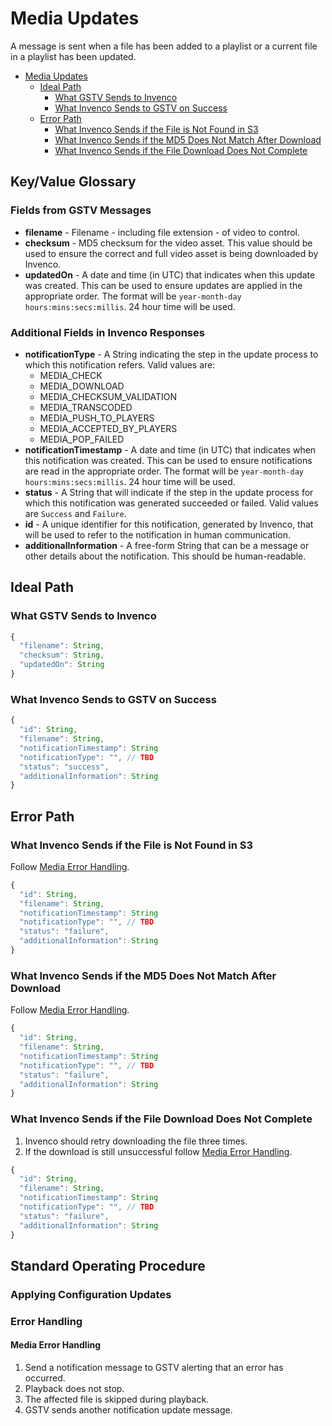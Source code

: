 # Media Updates

A message is sent when a file has been added to a playlist or a current file in a playlist has been updated.

<!-- TOC depthFrom:1 depthTo:6 withLinks:1 updateOnSave:1 orderedList:0 -->

- [Media Updates](#media-updates)
  - [Ideal Path](#ideal-path)
    - [What GSTV Sends to Invenco](#what-gstv-sends-to-invenco)
    - [What Invenco Sends to GSTV on Success](#what-invenco-sends-to-gstv-on-success)
  - [Error Path](#error-path)
    - [What Invenco Sends if the File is Not Found in S3](#what-invenco-sends-if-the-file-is-not-found-in-s3)
    - [What Invenco Sends if the MD5 Does Not Match After Download](#what-invenco-sends-if-the-md5-does-not-match-after-download)
    - [What Invenco Sends if the File Download Does Not Complete](#what-invenco-sends-if-the-file-download-does-not-complete)

<!-- /TOC -->

## Key/Value Glossary
### Fields from GSTV Messages
- **filename** - Filename - including file extension - of video to control.
- **checksum** - MD5 checksum for the video asset. This value should be used to ensure the correct and full video asset is being downloaded by Invenco.
- **updatedOn** - A date and time (in UTC) that indicates when this update was created.  This can be used to ensure updates are applied in the appropriate order.  The format will be `year-month-day hours:mins:secs:millis`.  24 hour time will be used.


### Additional Fields in Invenco Responses
- **notificationType** - A String indicating the step in the update process to which this notification refers.  Valid values are:
  * MEDIA_CHECK
  * MEDIA_DOWNLOAD
  * MEDIA_CHECKSUM_VALIDATION
  * MEDIA_TRANSCODED
  * MEDIA_PUSH_TO_PLAYERS
  * MEDIA_ACCEPTED_BY_PLAYERS
  * MEDIA_POP_FAILED
- **notificationTimestamp** - A date and time (in UTC) that indicates when this notification was created.  This can be used to ensure notifications are read in the appropriate order.  The format will be `year-month-day hours:mins:secs:millis`.  24 hour time will be used.
- **status** - A String that will indicate if the step in the update process for which this notification was generated succeeded or failed.  Valid values are `Success` and `Failure`.
- **id** - A unique identifier for this notification, generated by Invenco, that will be used to refer to the notification in human communication.
- **additionalInformation** - A free-form String that can be a message or other details about the notification.  This should be human-readable.

## Ideal Path
### What GSTV Sends to Invenco
```javascript
{
  "filename": String,
  "checksum": String,
  "updatedOn": String
}
```

### What Invenco Sends to GSTV on Success
```javascript
{
  "id": String,
  "filename": String,
  "notificationTimestamp": String
  "notificationType": "", // TBD
  "status": "success",
  "additionalInformation": String
}
```

## Error Path
### What Invenco Sends if the File is Not Found in S3
Follow [Media Error Handling](#media-error-handling).

```javascript
{
  "id": String,
  "filename": String,
  "notificationTimestamp": String
  "notificationType": "", // TBD
  "status": "failure",
  "additionalInformation": String
}
```

### What Invenco Sends if the MD5 Does Not Match After Download
Follow [Media Error Handling](#media-error-handling).

```javascript
{
  "id": String,
  "filename": String,
  "notificationTimestamp": String
  "notificationType": "", // TBD
  "status": "failure",
  "additionalInformation": String
}
```

### What Invenco Sends if the File Download Does Not Complete
1. Invenco should retry downloading the file three times.
1. If the download is still unsuccessful follow [Media Error Handling](#media-error-handling).

```javascript
{
  "id": String,
  "filename": String,
  "notificationTimestamp": String
  "notificationType": "", // TBD
  "status": "failure",
  "additionalInformation": String
}
```

## Standard Operating Procedure
### Applying Configuration Updates

### Error Handling
#### Media Error Handling
1. Send a notification message to GSTV alerting that an error has occurred.
1. Playback does not stop.
1. The affected file is skipped during playback.
1. GSTV sends another notification update message.
